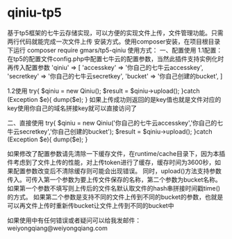 <h1>qiniu-tp5</h1>

<p>基于tp5框架的七牛云存储实现，可以方便的实现文件上传，文件管理功能。只需两行代码就能完成一次文件上传
安装方式。使用composer安装，在项目根目录下运行
composer require gmars/tp5-qiniu
使用方式：
一、配置使用
1.1配置：
在tp5的配置文件config.php中配置七牛云的配置参数，当然此插件支持实例化时再传入配置参数
'qiniu' => [
        'accesskey' => '你自己的七牛云accesskey',
        'secretkey' => '你自己的七牛云secretkey',
        'bucket' => '你自己创建的bucket',
 ]</p>

<p>1.2使用
 try{
      $qiniu = new Qiniu();
      $result = $qiniu->upload();
 }catch (Exception $e){
      dump($e);
 }
 如果上传成功则返回的是key值也就是文件对应的key使用你自己的域名拼接key就可以直接访问了</p>

<p>二、直接使用
  try{
      $qiniu = new Qiniu('你自己的七牛云accesskey','你自己的七牛云secretkey','你自己创建的bucket');
      $result = $qiniu->upload();
 }catch (Exception $e){
      dump($e);
 }</p>

<p>如果修改了配置参数请先清除一下缓存文件，在runtime/cache目录下，因为本插件考虑到了文件上传的性能，对上传token进行了缓存，缓存时间为3600秒，如果配置参数改变后不清除缓存则可能会出现错误。
 同时，upload()方法支持参数传入。可传入第一个参数为要上传文件保存的名称，第二个参数为bucket名称。
 如果第一个参数不填写则上传后的文件名默认取文件的hash串拼接时间戳time()的方式。
 如果第二个参数是支持不同的文件上传到不同的bucket的参数，也就是可以再文件上传时重新传bucket让文件上传到不同的bucket中</p>

<p>如果使用中有任何错误或者疑问可以给我发邮件：weiyongqiang@weiyongqiang.com</p>

